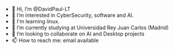 - 👋 Hi, I’m @DavidPaul-LT
- 👀 I’m interested in CyberSecurity, software and AI.
- 🌱 I'm learning linux.
- 🌱 I’m currently studying at Universidad Rey Juan Carlos (Madrid)
- 💞️ I’m looking to collaborate on AI and Desktop projects
- 📫 How to reach me: email available

